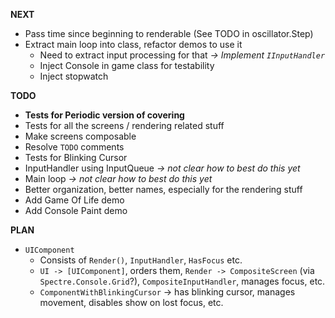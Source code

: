 __NEXT__

* Pass time since beginning to renderable (See TODO in oscillator.Step)
* Extract main loop into class, refactor demos to use it
  * Need to extract input processing for that *-> Implement `IInputHandler`*
  * Inject Console in game class for testability
  * Inject stopwatch

__TODO__

* __Tests for Periodic version of covering__
* Tests for all the screens / rendering related stuff
* Make screens composable
* Resolve `TODO` comments
* Tests for Blinking Cursor
* InputHandler using InputQueue *-> not clear how to best do this yet*
* Main loop *-> not clear how to best do this yet*
* Better organization, better names, especially for the rendering stuff
* Add Game Of Life demo
* Add Console Paint demo

__PLAN__

* `UIComponent`
  * Consists of `Render()`, `InputHandler`, `HasFocus` etc.
  * `UI -> [UIComponent]`, orders them, `Render -> CompositeScreen` (via `Spectre.Console.Grid`?), `CompositeInputHandler`, manages focus, etc.
  * `ComponentWithBlinkingCursor` -> has blinking cursor, manages movement, disables show on lost focus, etc.